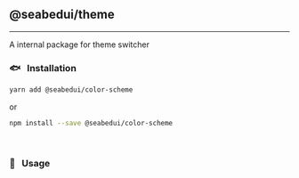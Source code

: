 ## @seabedui/theme
---

A internal package for theme switcher

### 🐟 &nbsp; Installation

```sh
yarn add @seabedui/color-scheme
```
or
```sh
npm install --save @seabedui/color-scheme
```

<br/>

### 🐬 &nbsp; Usage



